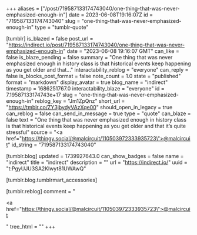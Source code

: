 +++
aliases = ["/post/719587133174743040/one-thing-that-was-never-emphasized-enough-in"]
date = 2023-06-08T19:16:07Z
id = "719587133174743040"
slug = "one-thing-that-was-never-emphasized-enough-in"
type = "tumblr-quote"

[tumblr]
is_blazed = false
post_url = "https://indirect.io/post/719587133174743040/one-thing-that-was-never-emphasized-enough-in"
date = "2023-06-08 19:16:07 GMT"
can_like = false
is_blaze_pending = false
summary = "One thing that was never emphasized enough in history class is that historical events keep happening as you get older and that..."
interactability_reblog = "everyone"
can_reply = false
is_blocks_post_format = false
note_count = 1.0
state = "published"
format = "markdown"
display_avatar = true
blog_name = "indirect"
timestamp = 1686251767.0
interactability_blaze = "everyone"
id = 7.19587133174743e+17
slug = "one-thing-that-was-never-emphasized-enough-in"
reblog_key = "Jm1ZpQnz"
short_url = "https://tmblr.co/ZY3jbydyVAzXqe00"
should_open_in_legacy = true
can_reblog = false
can_send_in_message = true
type = "quote"
can_blaze = false
text = "One thing that was never emphasized enough in history class is that historical events keep happening as you get older and that it&rsquo;s quite stressful"
source = "<a href=\"https://thingy.social/@malcircuit/110503972333935723\">@malcircuit</a>"
id_string = "719587133174743040"

[tumblr.blog]
updated = 1739927643.0
can_show_badges = false
name = "indirect"
title = "indirect"
description = ""
url = "https://indirect.io/"
uuid = "t:PgyUJU3SA2Klwyt81UWAwQ"

[tumblr.blog.tumblrmart_accessories]

[tumblr.reblog]
comment = "<p><a href=\"https://thingy.social/@malcircuit/110503972333935723\">@malcircuit</a></p>"
tree_html = ""
+++
